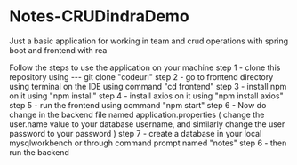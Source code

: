 # Notes-CRUDindraDemo
Just a basic application for working in team and crud operations with spring boot and frontend with rea

Follow the steps to use the application on your machine
step 1 - clone this repository using --- git clone "codeurl"
step 2 - go to frontend directory using terminal on the IDE using command "cd frontend"
step 3 - install npm on it using "npm install"
step 4 - install axios on it using "npm install axios"
step 5 - run the frontend using command "npm start"
step 6 - Now do change in the backend file named application.properties
( change the user.name value to your database username, and similarly change the user password to your password )
step 7 - create a database in your local mysqlworkbench or through command prompt named "notes"
step 6 - then run the backend 
